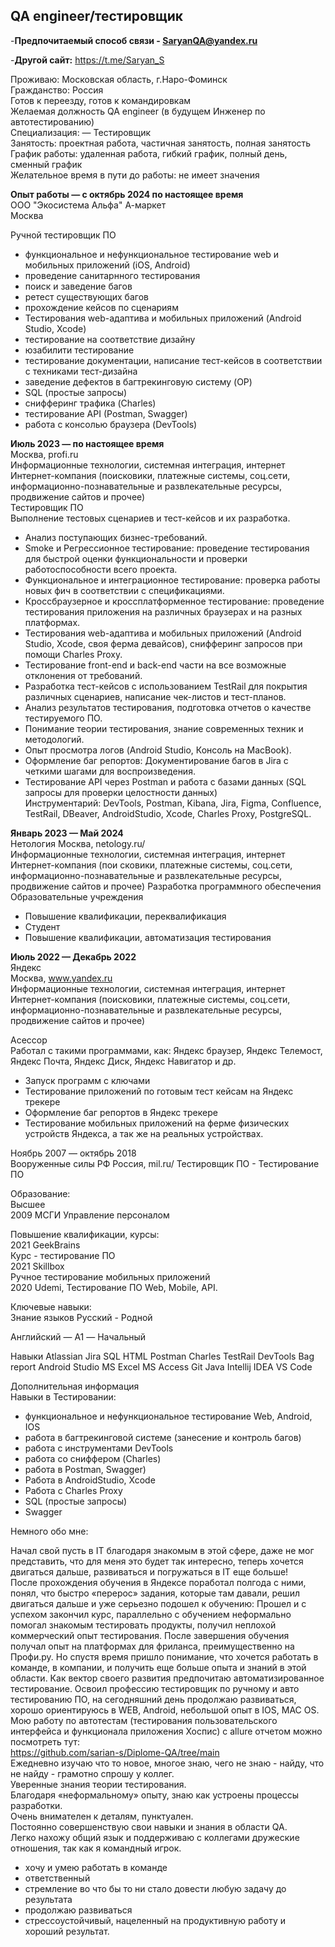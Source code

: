 ## QA engineer/тестировщик  

-**Предпочитаемый способ связи - SaryanQA@yandex.ru**

-**Другой сайт:** https://t.me/Saryan_S

Проживаю: Московская область, г.Наро-Фоминск  
Гражданство: Россия  
Готов к переезду, готов к командировкам  
Желаемая должность QA engineer (в будущем Инженер по автотестированию)  
Специализация:  —  Тестировщик  
Занятость: проектная работа, частичная занятость, полная занятость  
График работы: удаленная работа, гибкий график, полный день, сменный график  
Желательное время в пути до работы: не имеет значения  
  
**Опыт работы — с октябрь 2024 по настоящее время**  
ООО "Экосистема Альфа" А-маркет  
Москва  

Ручной тестировщик ПО  
- функциональное и нефункциональное тестирование web и мобильных приложений (iOS, Android)
- проведение санитарнного тестирования
- поиск и заведение багов
- ретест существующих багов
- прохождение кейсов по сценариям
- Тестирования web-адаптива и мобильных приложений (Android Studio, Xcode)
- тестирование на соответствие дизайну
- юзабилити тестирование
- тестирование документации, написание тест-кейсов в соответствии с техниками тест-дизайна
- заведение дефектов в багтрекинговую систему (OP)
- SQL (простые запросы)
- снифферинг трафика (Charles)
- тестирование API (Postman, Swagger)
- работа с консолью браузера (DevTools)  

**Июль 2023 — по настоящее время**  
Москва, profi.ru  
Информационные технологии, системная интеграция, интернет  
Интернет-компания (поисковики, платежные системы, соц.сети, информационно-познавательные и развлекательные ресурсы, продвижение сайтов и прочее)  
Тестировщик ПО  
Выполнение тестовых сценариев и тест-кейсов и их разработка.  
- Анализ поступающих бизнес-требований.  
- Smoke и Регрессионное тестирование: проведение тестирования для быстрой оценки функциональности и проверки работоспособности всего проекта.
- Функциональное и интеграционное тестирование: проверка работы новых фич в соответствии с спецификациями.
- Кроссбраузерное и кроссплатформенное тестирование: проведение тестирования приложения на различных браузерах и на разных платформах.
- Тестирования web-адаптива и мобильных приложений (Android Studio, Xcode, своя ферма девайсов), снифферинг запросов при помощи Charles Proxy.
- Тестирование front-end и back-end части на все возможные отклонения от требований.
- Разработка тест-кейсов с использованием TestRail для покрытия различных сценариев, написание чек-листов и тест-планов.
- Анализ результатов тестирования, подготовка отчетов о качестве тестируемого ПО.
- Понимание теории тестирования, знание современных техник и методологий.
- Опыт просмотра логов (Android Studio, Консоль на MacBook).
- Оформление баг репортов: Документирование багов в Jira с четкими шагами для воспроизведения.
- Тестирование API через Postman и работа с базами данных (SQL запросы для проверки целостности данных)  
Инструментарий:
DevTools, Postman, Kibana, Jira, Figma, Confluence, TestRail, DBeaver, AndroidStudio, Xcode, Charles Proxy, PostgreSQL.

**Январь 2023 — Май 2024**    
Нетология Москва, netology.ru/  
Информационные технологии, системная интеграция, интернет
Интернет-компания (пои  сковики, платежные системы, соц.сети, информационно-познавательные и развлекательные ресурсы, продвижение сайтов и прочее)
Разработка программного обеспечения  
Образовательные учреждения  
- Повышение квалификации, переквалификация  
- Студент  
- Повышение квалификации, автоматизация тестирования  

**Июль 2022 — Декабрь 2022**    
Яндекс  
Москва, www.yandex.ru  
Информационные технологии, системная интеграция, интернет  
Интернет-компания (поисковики, платежные системы, соц.сети, информационно-познавательные и развлекательные ресурсы, продвижение сайтов и прочее)  

Асессор  
Работал с такими программами, как: Яндекс браузер, Яндекс Телемост, Яндекс Почта, Яндекс Диск, Яндекс Навигатор и др.   
- Запуск программ с ключами  
- Тестирование приложений по готовым тест кейсам на Яндекс трекере  
- Оформление баг репортов в Яндекс трекере  
- Тестирование мобильных приложений на ферме физических устройств Яндекса, а так же на реальных устройствах.
  
Ноябрь 2007 — октябрь 2018  
Вооруженные силы РФ
Россия, mil.ru/
Тестировщик ПО - Тестирование ПО
  
Образование:  
Высшее  
2009	МСГИ
Управление персоналом  
  
Повышение квалификации, курсы:  
2021 GeekBrains  
Курс - тестирование ПО  
2021 Skillbox  
Ручное тестирование мобильных приложений  
2020 Udemi, Тестирование ПО Web, Mobile, API.  
  
Ключевые навыки:  
Знание языков Русский - Родной  
  
Английский — A1 — Начальный  
  
Навыки	Atlassian Jira  SQL  HTML  Postman  Charles  TestRail  DevTools  Bag report  Android Studio  MS Excel  MS Access Git
Java Intellij IDEA VS Code  
  
Дополнительная информация  
Навыки в Тестировании:  
- функциональное и нефункциональное тестирование Web, Android, IOS
- работа в багтрекинговой системе (занесение и контроль багов)
- работа с инструментами DevTools
- работа со сниффером (Charles)
- работа в Postman, Swagger)
- Работа в AndroidStudio, Xcode
- Работа с Charles Proxy
- SQL (простые запросы)
- Swagger  
  
Немного обо мне:  


Начал свой пусть в IT благодаря знакомым в этой сфере, даже не мог представить, что для меня это будет так интересно, теперь хочется двигаться дальше, развиваться и погружаться в IT еще больше!  
После прохождения обучения в Яндексе поработал полгода с ними, понял, что быстро «перерос» задания, которые там давали, решил двигаться дальше и уже серьезно подошел к обучению: Прошел и с успехом закончил курс, параллельно c обучением неформально помогал знакомым тестировать продукты, получил неплохой коммерческий опыт тестирования. После завершения обучения получал опыт на платформах для фриланса, преимущественно на Профи.ру. Но спустя время пришло понимание, что хочется работать в команде, в компании, и получить еще больше опыта и знаний в этой области. Как вектор своего развития предпочитаю автоматизированное тестирование.
Освоил профессию тестировщик по ручному и авто тестированию ПО, на сегодняшний день продолжаю развиваться, хорошо ориентируюсь в WEB, Android, небольшой опыт в IOS, MAC OS.  
Мою работу по автотестам (тестирования пользовательского интерфейса и функционала приложения Хоспис) с allure отчетом можно посмотреть тут:  
https://github.com/sarian-s/Diplome-QA/tree/main  
Ежедневно изучаю что то новое, многое знаю, чего не знаю - найду, что не найду - грамотно спрошу у коллег.   
Уверенные знания теории тестирования.  
Благодаря «неформальному» опыту, знаю как устроены процессы разработки.  
Очень внимателен к деталям, пунктуален.  
Постоянно совершенствую свои навыки и знания в области QA.  
Легко нахожу общий язык и поддерживаю с коллегами дружеские отношения, так как я командный игрок.  
+ хочу и умею работать в команде  
+ ответственный  
+ стремление во что бы то ни стало довести любую задачу до результата  
+ продолжаю развиваться  
+ стрессоустойчивый, нацеленный на продуктивную работу и хороший результат.  

